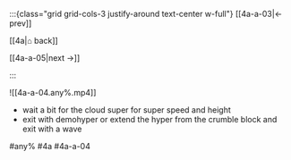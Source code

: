 :::{class="grid grid-cols-3 justify-around text-center w-full"}
[[4a-a-03|← prev]]

[[4a|⌂ back]]

[[4a-a-05|next →]]

:::

![[4a-a-04.any%.mp4]]

* wait a bit for the cloud super for super speed and height
* exit with demohyper or extend the hyper from the crumble block and exit with a wave

#any% #4a #4a-a-04
